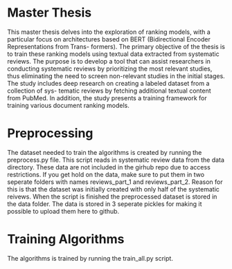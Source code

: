 # Master Thesis

This master thesis delves into the exploration of ranking models, with a particular focus
on architectures based on BERT (Bidirectional Encoder Representations from Trans-
formers). The primary objective of the thesis is to train these ranking models using
textual data extracted from systematic reviews. The purpose is to develop a tool that
can assist researchers in conducting systematic reviews by prioritizing the most relevant
studies, thus eliminating the need to screen non-relevant studies in the initial stages.
The study includes deep research on creating a labeled dataset from a collection of sys-
tematic reviews by fetching additional textual content from PubMed. In addition, the
study presents a training framework for training various document ranking models.

# Preprocessing

The dataset needed to train the algorithms is created by running the preprocess.py file. This script
reads in systematic review data from the data directory. These data are not included in the girhub repo
due to access restrictions. If you get hold on the data, make sure to put them in two seperate folders with names
reviews_part_1 and reviews_part_2. Reason for this is that the dataset was initially created with only half of the
systematic reivews. When the script is finished the preprocessed dataset is stored in the data folder. The data
is stored in 3 seperate pickles for making it possible to upload them here to github.

# Training Algorithms

The algorithms is trained by running the train_all.py script. 


